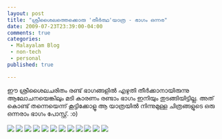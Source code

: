 ```yaml
---
layout: post
title: "ശ്രീശൈലത്തെക്കൊരു 'തീര്‍ത്ഥ'യാത്ര - ഭാഗം ഒന്നര"
date: 2009-07-23T23:39:00-04:00
comments: true
categories:
 - Malayalam Blog
 - non-tech
 - personal
published: true

---
```


<div class='post'>
ഈ ശ്രീശൈലചരിതം രണ്ട് ഭാഗങ്ങളിൽ എഴുതി തീർക്കാനായിരുന്നു ആലോചനയെങ്കിലും മടി കാരണം രണ്ടാം ഭാഗം ഇനിയും തുടങ്ങിയിട്ടില്ല. അത് കൊണ്ട് തന്നെയെന്ന് കൂട്ടിക്കോളൂ ആ യാത്രയിൽ നിന്നുമുള്ള ചിത്രങ്ങളുടെ ഒരു ഒന്നരാം ഭാഗം പോസ്റ്റ്. :o)<br /><br /><a target="_blank" href="https://lh3.ggpht.com/_DuizVO8XNsQ/Smk2sQyMemI/AAAAAAAADrc/IBLqL7tbEq8/s576/1.jpg"><img src="https://lh3.ggpht.com/_DuizVO8XNsQ/Smk2sQyMemI/AAAAAAAADrc/IBLqL7tbEq8/s128/1.jpg" border="0" /></a> <a target="_blank" href="https://lh5.ggpht.com/_DuizVO8XNsQ/Smk2sXSecsI/AAAAAAAADrk/_1qYjcum4CE/s576/2.jpg"><img src="https://lh5.ggpht.com/_DuizVO8XNsQ/Smk2sXSecsI/AAAAAAAADrk/_1qYjcum4CE/s128/2.jpg" border="0" /></a> <a target="_blank" href="https://lh3.ggpht.com/_DuizVO8XNsQ/Smk2slSza_I/AAAAAAAADrs/sXA6eUkiiWo/s576/3.jpg"><img src="https://lh3.ggpht.com/_DuizVO8XNsQ/Smk2slSza_I/AAAAAAAADrs/sXA6eUkiiWo/s128/3.jpg" border="0" /></a> <a target="_blank" href="https://lh6.ggpht.com/_DuizVO8XNsQ/Smk2s_NB5OI/AAAAAAAADr0/or8cqWrRZWE/s576/4.jpg"><img src="https://lh6.ggpht.com/_DuizVO8XNsQ/Smk2s_NB5OI/AAAAAAAADr0/or8cqWrRZWE/s128/4.jpg" border="0" /></a> <a target="_blank" href="https://lh5.ggpht.com/_DuizVO8XNsQ/Smk2tJlbMdI/AAAAAAAADr8/Q2zOxrZJAsU/s576/5.jpg"><img src="https://lh5.ggpht.com/_DuizVO8XNsQ/Smk2tJlbMdI/AAAAAAAADr8/Q2zOxrZJAsU/s128/5.jpg" border="0" /></a> <a target="_blank" href="https://lh5.ggpht.com/_DuizVO8XNsQ/Smk3QOGrhTI/AAAAAAAADsE/tJUi2ArFPXY/s576/6.jpg"><img src="https://lh5.ggpht.com/_DuizVO8XNsQ/Smk3QOGrhTI/AAAAAAAADsE/tJUi2ArFPXY/s128/6.jpg" border="0" /></a> <a target="_blank" href="https://lh4.ggpht.com/_DuizVO8XNsQ/Smk3QfZNC4I/AAAAAAAADsM/yQM6dhzQHKw/s576/7.jpg"><img src="https://lh4.ggpht.com/_DuizVO8XNsQ/Smk3QfZNC4I/AAAAAAAADsM/yQM6dhzQHKw/s128/7.jpg" border="0" /></a> <a target="_blank" href="https://lh3.ggpht.com/_DuizVO8XNsQ/Smk8LBppCAI/AAAAAAAADtI/YS3JHZcA8cg/s576/7.5.jpg"><img src="https://lh3.ggpht.com/_DuizVO8XNsQ/Smk8LBppCAI/AAAAAAAADtI/YS3JHZcA8cg/s128/7.5.jpg" border="0" /></a> <a target="_blank" href="https://lh3.ggpht.com/_DuizVO8XNsQ/Smk3QgnvMFI/AAAAAAAADsU/byd8mleMxvM/s576/8.jpg"><img src="https://lh3.ggpht.com/_DuizVO8XNsQ/Smk3QgnvMFI/AAAAAAAADsU/byd8mleMxvM/s128/8.jpg" border="0" /></a> <a target="_blank" href="https://lh4.ggpht.com/_DuizVO8XNsQ/Smk3QvLgJ5I/AAAAAAAADsc/zd3baCOKjDU/s576/9.jpg"><img src="https://lh4.ggpht.com/_DuizVO8XNsQ/Smk3QvLgJ5I/AAAAAAAADsc/zd3baCOKjDU/s128/9.jpg" border="0" /></a> <a target="_blank" href="https://lh5.ggpht.com/_DuizVO8XNsQ/Smk3QzbYXNI/AAAAAAAADsk/7091PaWQW0o/s576/10.jpg"><img src="https://lh5.ggpht.com/_DuizVO8XNsQ/Smk3QzbYXNI/AAAAAAAADsk/7091PaWQW0o/s128/10.jpg" border="0" /></a> <a target="_blank" href="https://lh5.ggpht.com/_DuizVO8XNsQ/Smk34o5JAzI/AAAAAAAADtE/OfRAO-_8E8c/s576/11.jpg"><img src="https://lh5.ggpht.com/_DuizVO8XNsQ/Smk34o5JAzI/AAAAAAAADtE/OfRAO-_8E8c/s128/11.jpg" border="0" /></a>
</div>
